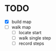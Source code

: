 # TODO
- [x] build map
- [ ] walk map
  - [ ] locate start
  - [ ] walk single step
  - [ ] record steps

